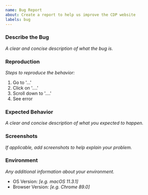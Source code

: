 ```yaml
---
name: Bug Report
about: Create a report to help us improve the CDP website
labels: bug
---
```


### Describe the Bug

_A clear and concise description of what the bug is._

### Reproduction

_Steps to reproduce the behavior:_

1. Go to '...'
2. Click on '....'
3. Scroll down to '....'
4. See error

### Expected Behavior

_A clear and concise description of what you expected to happen._

### Screenshots

_If applicable, add screenshots to help explain your problem._

### Environment

_Any additional information about your environment._

-   OS Version: _[e.g. macOS 11.3.1]_
-   Browser Version: _[e.g. Chrome 89.0]_
